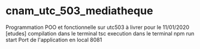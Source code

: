 # cnam_utc_503_mediatheque
Programmation POO et fonctionnelle sur utc503 à livrer pour le 11/01/2020 [etudes]
compilation dans le terminal
tsc
execution dans le terminal
npm run start
Port de l'application en local
8081
